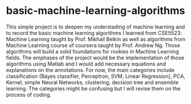 # basic-machine-learning-algorithms
This simple project is to deepen my understading of machine learning and to record the basic machine learning algorithms I learned from CSE5523: Machine Learning taught by Prof. Mikhail Belkin as well as algorithms from Machine Learning course of coursera taught by Prof. Andrew Ng.
Those algorithms will build a solid foundations for rookies in Machine Learning fields. 
The emphases of the project would be the implementation of those algorithms using Matlab and I would add necessary equations and explanations on the annotations. 
For now, the main categories include classification (Bayes classifier, Perceptron, SVM, Linear Regression), PCA, Kernel, simple Neural Networks, clustering, decision tree and ensemble learning.
The categories might be confusing but I will revise them on the process of coding.
